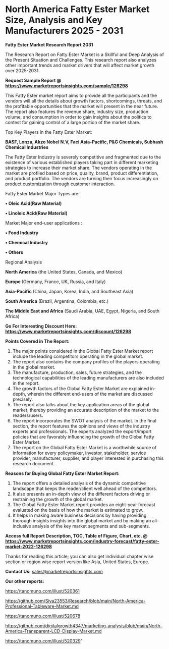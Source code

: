 # North America Fatty Ester Market Size, Analysis and Key Manufacturers 2025 - 2031

<strong>Fatty Ester Market Research Report 2031</strong>

The Research Report on Fatty Ester Market is a Skillful and Deep Analysis of the Present Situation and Challenges. This research report also analyzes other important trends and market drivers that will affect market growth over 2025-2031.

<strong>Request Sample Report @ <a href=https://www.marketreportsinsights.com/sample/126298>https://www.marketreportsinsights.com/sample/126298</a></strong>

This Fatty Ester market report aims to provide all the participants and the vendors will all the details about growth factors, shortcomings, threats, and the profitable opportunities that the market will present in the near future. The report also features the revenue share, industry size, production volume, and consumption in order to gain insights about the politics to contest for gaining control of a large portion of the market share.

Top Key Players in the Fatty Ester Market:

<strong>BASF, Lonza, Akzo Nobel N.V, Faci Asia-Pacific, P&G Chemicals, Subhash Chemical Industries</strong>

The Fatty Ester Industry is severely competitive and fragmented due to the existence of various established players taking part in different marketing strategies to increase their market share. The vendors operating in the market are profiled based on price, quality, brand, product differentiation, and product portfolio. The vendors are turning their focus increasingly on product customization through customer interaction.

Fatty Ester Market Major Types are:

<strong>• Oleic Acid(Raw Material)

• Linoleic Acid(Raw Material)</strong>

Market Major end-user applications :

<strong>• Food Industry

• Chemical Industry

• Others</strong>

Regional Analysis

</u><strong><b>North America</b></strong> (the United States, Canada, and Mexico)

<strong><b>Europe </b></strong>(Germany, France, UK, Russia, and Italy)

<strong><b>Asia-Pacific</b></strong> (China, Japan, Korea, India, and Southeast Asia)

<strong><b>South America</b></strong> (Brazil, Argentina, Colombia, etc.)

<strong><b>The Middle East and Africa</b></strong> (Saudi Arabia, UAE, Egypt, Nigeria, and South Africa)

<strong>Go For Interesting Discount Here: <a href=https://www.marketreportsinsights.com/discount/126298>https://www.marketreportsinsights.com/discount/126298</a></strong>

<strong>Points Covered in The Report:</strong>
<ol>
  <li>The major points considered in the Global Fatty Ester Market report include the leading competitors operating in the global market.</li>
  <li>The report also contains the company profiles of the players operating in the global market.</li>
  <li>The manufacture, production, sales, future strategies, and the technological capabilities of the leading manufacturers are also included in the report.</li>
  <li>The growth factors of the Global Fatty Ester Market are explained in-depth, wherein the different end-users of the market are discussed precisely.</li>
  <li>The report also talks about the key application areas of the global market, thereby providing an accurate description of the market to the readers/users.</li>
  <li>The report incorporates the SWOT analysis of the market. In the final section, the report features the opinions and views of the industry experts and professionals. The experts analyzed the export/import policies that are favorably influencing the growth of the Global Fatty Ester Market.</li>
  <li>The report on the Global Fatty Ester Market is a worthwhile source of information for every policymaker, investor, stakeholder, service provider, manufacturer, supplier, and player interested in purchasing this research document.</li>
</ol>
<strong>Reasons for Buying Global Fatty Ester Market Report:</strong>

<ol>
  <li>The report offers a detailed analysis of the dynamic competitive landscape that keeps the reader/client well ahead of the competitors.</li>
  <li>It also presents an in-depth view of the different factors driving or restraining the growth of the global market.</li>
  <li>The Global Fatty Ester Market report provides an eight-year forecast evaluated on the basis of how the market is estimated to grow.</li>
  <li>It helps in making aware business decisions by having providing thorough insights insights into the global market and by making an all-inclusive analysis of the key market segments and sub-segments.</li>
</ol>
<strong>Access full Report Description, TOC, Table of Figure, Chart, etc. @ <a href=https://www.marketreportsinsights.com/industry-forecast/fatty-ester-market-2022-126298>https://www.marketreportsinsights.com/industry-forecast/fatty-ester-market-2022-126298</a></strong>


Thanks for reading this article; you can also get individual chapter wise section or region wise report version like Asia, United States, Europe.

<strong>Contact Us:</strong>
sales@marketreportsinsights.com

<strong>Our other reports:</strong>

<a href=https://tanomuno.com/illust/520361>https://tanomuno.com/illust/520361</a>

<a href=https://github.com/Siya23553/Research/blob/main/North-America-Professional-Tableware-Market.md>https://github.com/Siya23553/Research/blob/main/North-America-Professional-Tableware-Market.md</a>

<a href=https://tanomuno.com/illust/520678>https://tanomuno.com/illust/520678</a>

<a href=https://github.com/digitalgrowth4347/marketing-analysis/blob/main/North-America-Transparent-LCD-Display-Market.md>https://github.com/digitalgrowth4347/marketing-analysis/blob/main/North-America-Transparent-LCD-Display-Market.md</a>

<a href=https://tanomuno.com/illust/520329>https://tanomuno.com/illust/520329</a>"
